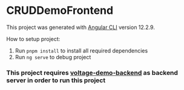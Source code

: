 # CRUDDemoFrontend

This project was generated with [Angular CLI](https://github.com/angular/angular-cli) version 12.2.9.

How to setup project:
1. Run ```pnpm install``` to install all required dependencies
2. Run ```ng serve``` to debug project

### This project requires [voltage-demo-backend](https://github.com/xyperia/voltage-demo-backend) as backend server in order to run this project
